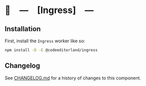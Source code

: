 # 💾 — [Ingress] —

## Installation

First, install the `Ingress` worker like so:

```sh
npm install -D -E @codeeditorland/ingress
```

[Ingress.]: https://npmjs.org/@codeeditorland/ingress

## Changelog

See [CHANGELOG.md](CHANGELOG.md) for a history of changes to this component.
